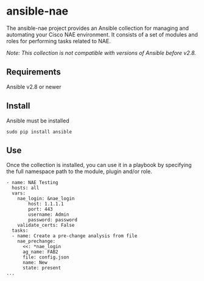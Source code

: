 # ansible-nae

The ansible-nae project provides an Ansible collection for managing and automating your Cisco NAE environment. It consists of a set of modules and roles for performing tasks related to NAE.

*Note: This collection is not compatible with versions of Ansible before v2.8.*

## Requirements
Ansible v2.8 or newer

## Install
Ansible must be installed
```
sudo pip install ansible
```

## Use
Once the collection is installed, you can use it in a playbook by specifying the full namespace path to the module, plugin and/or role.

```
- name: NAE Testing
  hosts: all
  vars:
    nae_login: &nae_login
        host: 1.1.1.1
        port: 443  
        username: Admin
        password: password  
    validate_certs: False
  tasks:
  - name: Create a pre-change analysis from file
    nae_prechange:
      <<: *nae_login
      ag_name: FAB2
      file: config.json
      name: New
      state: present
...
```
